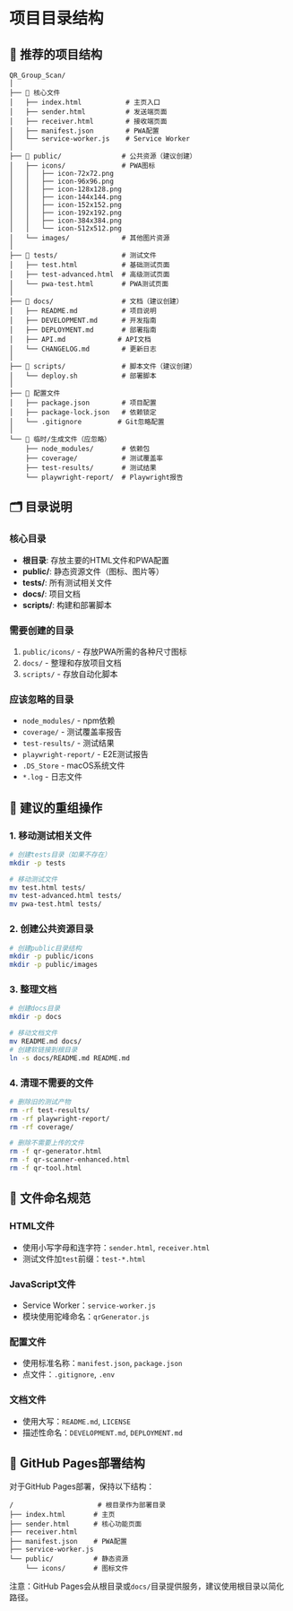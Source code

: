 # 项目目录结构

## 📁 推荐的项目结构

```
QR_Group_Scan/
│
├── 📄 核心文件
│   ├── index.html           # 主页入口
│   ├── sender.html          # 发送端页面
│   ├── receiver.html        # 接收端页面
│   ├── manifest.json        # PWA配置
│   └── service-worker.js    # Service Worker
│
├── 📁 public/               # 公共资源（建议创建）
│   ├── icons/              # PWA图标
│   │   ├── icon-72x72.png
│   │   ├── icon-96x96.png
│   │   ├── icon-128x128.png
│   │   ├── icon-144x144.png
│   │   ├── icon-152x152.png
│   │   ├── icon-192x192.png
│   │   ├── icon-384x384.png
│   │   └── icon-512x512.png
│   └── images/             # 其他图片资源
│
├── 📁 tests/                # 测试文件
│   ├── test.html           # 基础测试页面
│   ├── test-advanced.html  # 高级测试页面
│   └── pwa-test.html       # PWA测试页面
│
├── 📁 docs/                 # 文档（建议创建）
│   ├── README.md           # 项目说明
│   ├── DEVELOPMENT.md      # 开发指南
│   ├── DEPLOYMENT.md       # 部署指南
│   ├── API.md             # API文档
│   └── CHANGELOG.md        # 更新日志
│
├── 📁 scripts/              # 脚本文件（建议创建）
│   └── deploy.sh           # 部署脚本
│
├── 📄 配置文件
│   ├── package.json        # 项目配置
│   ├── package-lock.json   # 依赖锁定
│   └── .gitignore         # Git忽略配置
│
└── 📁 临时/生成文件（应忽略）
    ├── node_modules/       # 依赖包
    ├── coverage/           # 测试覆盖率
    ├── test-results/       # 测试结果
    └── playwright-report/  # Playwright报告
```

## 🗂️ 目录说明

### 核心目录
- **根目录**: 存放主要的HTML文件和PWA配置
- **public/**: 静态资源文件（图标、图片等）
- **tests/**: 所有测试相关文件
- **docs/**: 项目文档
- **scripts/**: 构建和部署脚本

### 需要创建的目录
1. `public/icons/` - 存放PWA所需的各种尺寸图标
2. `docs/` - 整理和存放项目文档
3. `scripts/` - 存放自动化脚本

### 应该忽略的目录
- `node_modules/` - npm依赖
- `coverage/` - 测试覆盖率报告
- `test-results/` - 测试结果
- `playwright-report/` - E2E测试报告
- `.DS_Store` - macOS系统文件
- `*.log` - 日志文件

## 🔧 建议的重组操作

### 1. 移动测试相关文件
```bash
# 创建tests目录（如果不存在）
mkdir -p tests

# 移动测试文件
mv test.html tests/
mv test-advanced.html tests/
mv pwa-test.html tests/
```

### 2. 创建公共资源目录
```bash
# 创建public目录结构
mkdir -p public/icons
mkdir -p public/images
```

### 3. 整理文档
```bash
# 创建docs目录
mkdir -p docs

# 移动文档文件
mv README.md docs/
# 创建软链接到根目录
ln -s docs/README.md README.md
```

### 4. 清理不需要的文件
```bash
# 删除旧的测试产物
rm -rf test-results/
rm -rf playwright-report/
rm -rf coverage/

# 删除不需要上传的文件
rm -f qr-generator.html
rm -f qr-scanner-enhanced.html
rm -f qr-tool.html
```

## 📝 文件命名规范

### HTML文件
- 使用小写字母和连字符：`sender.html`, `receiver.html`
- 测试文件加`test`前缀：`test-*.html`

### JavaScript文件
- Service Worker：`service-worker.js`
- 模块使用驼峰命名：`qrGenerator.js`

### 配置文件
- 使用标准名称：`manifest.json`, `package.json`
- 点文件：`.gitignore`, `.env`

### 文档文件
- 使用大写：`README.md`, `LICENSE`
- 描述性命名：`DEVELOPMENT.md`, `DEPLOYMENT.md`

## 🚀 GitHub Pages部署结构

对于GitHub Pages部署，保持以下结构：

```
/                     # 根目录作为部署目录
├── index.html       # 主页
├── sender.html      # 核心功能页面
├── receiver.html
├── manifest.json    # PWA配置
├── service-worker.js
└── public/          # 静态资源
    └── icons/       # 图标文件
```

注意：GitHub Pages会从根目录或`docs/`目录提供服务，建议使用根目录以简化路径。